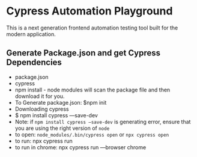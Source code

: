 # Cypress Automation Playground 

This is a next generation frontend automation testing tool built for the modern application. 


## Generate Package.json and get Cypress Dependencies 

- package.json
- cypress 
- npm install - node modules will scan the package file and then download it for you.
- To Generate package.json: $npm init
- Downloading cypress 
- $ npm install cypress —save-dev
- Note: if `npm install cypress —save-dev` is generating error, ensure that you are using the right version of `node`
- to open: `node_modules/.bin/cypress open` or `npx cypress open`
- to run: npx cypress run 
- to run in chrome: npx cypress run —browser chrome